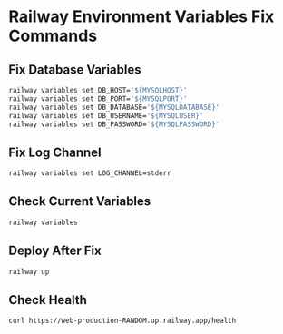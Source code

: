 # Railway Environment Variables Fix Commands

## Fix Database Variables

```bash
railway variables set DB_HOST='${MYSQLHOST}'
railway variables set DB_PORT='${MYSQLPORT}'
railway variables set DB_DATABASE='${MYSQLDATABASE}'
railway variables set DB_USERNAME='${MYSQLUSER}'
railway variables set DB_PASSWORD='${MYSQLPASSWORD}'
```

## Fix Log Channel

```bash
railway variables set LOG_CHANNEL=stderr
```

## Check Current Variables

```bash
railway variables
```

## Deploy After Fix

```bash
railway up
```

## Check Health

```bash
curl https://web-production-RANDOM.up.railway.app/health
```
